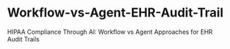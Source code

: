 # Workflow-vs-Agent-EHR-Audit-Trail
HIPAA Compliance Through AI: Workflow vs Agent Approaches for EHR Audit Trails
